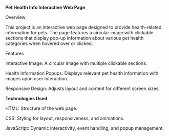 **Pet Health Info Interactive Web Page**

Overview

This project is an interactive web page designed to provide health-related information for pets. The page features a circular image with clickable sections that display pop-up information about various pet health categories when hovered over or clicked.

Features

Interactive Image: A circular image with multiple clickable sections.

Health Information Popups: Displays relevant pet health information with images upon user interaction.

Responsive Design: Adjusts layout and content for different screen sizes.

**Technologies Used**

HTML: Structure of the web page.

CSS: Styling for layout, responsiveness, and animations.

JavaScript: Dynamic interactivity, event handling, and popup management.
